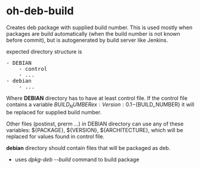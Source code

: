 oh-deb-build
============

Creates deb package with supplied build number. This is used mostly when packages are build automatically (when the build number is not known before commit), but is autogenerated by build server like Jenkins.

expected directory structure is
<pre>
- DEBIAN
    - control
    - ...
- debian
    - ...
</pre>

Where <b>DEBIAN</b> directory has to have at least control file. If the control
file contains a variable ${BUILD_NUMBER} ex: Version: 0.1-${BUILD_NUMBER}
it will be replaced for supplied build number.

Other files (postinst, prerm ...) in DEBIAN directory can use any of these variables: ${PACKAGE}, ${VERSION}, ${ARCHITECTURE}, which will be replaced for values found in control file.

<b>debian</b> directory should contain files that will be packaged as deb.

- uses <i>dpkg-deb --build</i> command to build package

